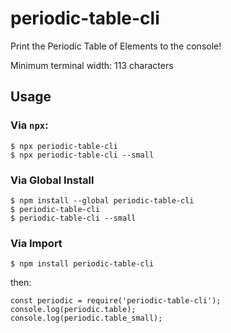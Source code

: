 # periodic-table-cli
Print the Periodic Table of Elements to the console!

Minimum terminal width: 113 characters

## Usage
### Via `npx`:
```
$ npx periodic-table-cli
$ npx periodic-table-cli --small
```

### Via Global Install
```
$ npm install --global periodic-table-cli
$ periodic-table-cli
$ periodic-table-cli --small
```

### Via Import
```
$ npm install periodic-table-cli
```
then:
```
const periodic = require('periodic-table-cli');
console.log(periodic.table);
console.log(periodic.table_small);
```